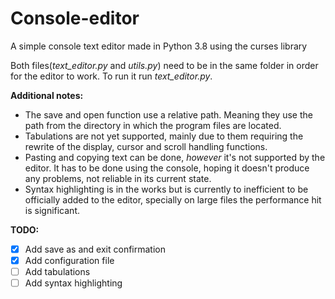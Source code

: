 # Console-editor
A simple console text editor made in Python 3.8 using the curses library

Both files(_text_editor.py_ and _utils.py_) need to be in the same folder in order for the editor to work. To run it run _text_editor.py_.

__Additional notes:__
* The save and open function use a relative path. Meaning they use the path from the directory in which the program files are located.
* Tabulations are not yet supported, mainly due to them requiring the rewrite of the display, cursor and scroll handling functions.
* Pasting and copying text can be done, _however_ it's not supported by the editor. It has to be done using the console, hoping it doesn't produce any problems, not reliable in its current state.
* Syntax highlighting is in the works but is currently to inefficient to be officially added to the editor, specially on large files the performance hit is significant.

__TODO:__
- [x] Add save as and exit confirmation
- [x] Add configuration file
- [ ] Add tabulations
- [ ] Add syntax highlighting
